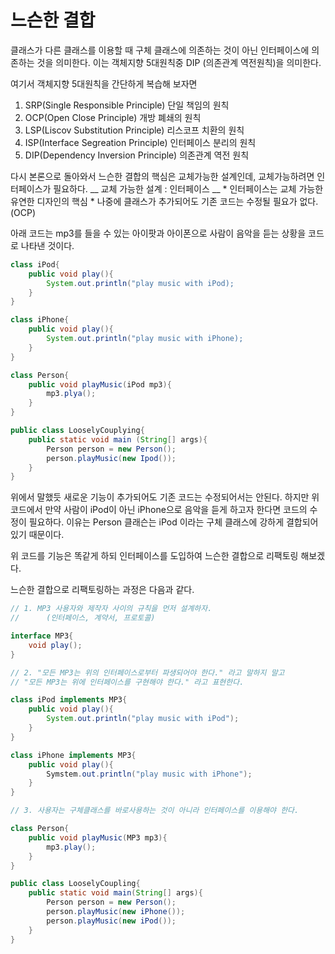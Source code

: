 # 느슨한 결합
클래스가 다른 클래스를 이용할 때 구체 클래스에 의존하는 것이 아닌 인터페이스에 의존하는 것을 의미한다.
이는 객체지향 5대원칙중 DIP (의존관계 역전원칙)을 의미한다.

여기서 객체지향 5대원칙을 간단하게 복습해 보자면
1) SRP(Single Responsible Principle) 단일 책임의 원칙
2) OCP(Open Close Principle) 개방 폐쇄의 원칙
3) LSP(Liscov Substitution Principle) 리스코프 치환의 원칙
4) ISP(Interface Segreation Principle) 인터페이스 분리의 원칙
5) DIP(Dependency Inversion Principle) 의존관계 역전 원칙

다시 본론으로 돌아와서
느슨한 결합의 핵심은 교체가능한 설계인데, 교체가능하려면 인터페이스가 필요하다.
__ 교체 가능한 설계 : 인터페이스 __
	* 인터페이스는 교체 가능한 유연한 디자인의 핵심
	* 나중에 클래스가 추가되어도 기존 코드는 수정될 필요가 없다. (OCP)

아래 코드는 mp3를 들을 수 있는 아이팟과 아이폰으로 사람이 음악을 듣는 상황을 코드로 나타낸 것이다.

``` java 
class iPod{
	public void play(){
		System.out.println("play music with iPod);
	}
}

class iPhone{
	public void play(){
		System.out.println("play music with iPhone);
	}
}

class Person{
	public void playMusic(iPod mp3){
		mp3.plya();
	}
}

public class LooselyCouplying{
	public static void main (String[] args){
		Person person = new Person();
		person.playMusic(new Ipod());
	}
}
```
위에서 말했듯 새로운 기능이 추가되어도 기존 코드는 수정되어서는 안된다.
하지만 위 코드에서 만약 사람이 iPod이 아닌 iPhone으로 음악을 듣게 하고자 한다면 코드의 수정이 필요하다. 
이유는 Person 클래슨는 iPod 이라는 구체 클래스에 강하게 결합되어 있기 때문이다.

위 코드를 기능은 똑같게 하되 인터페이스를 도입하여 느슨한 결합으로 리팩토링 해보겠다.

느슨한 결합으로 리팩토링하는 과정은 다음과 같다.

``` java
// 1. MP3 사용자와 제작자 사이의 규칙을 먼저 설계하자.
//  	(인터페이스, 계약서, 프로토콜)

interface MP3{
	void play();
}

// 2. "모든 MP3는 위의 인터페이스로부터 파생되어야 한다." 라고 말하지 말고 
// "모든 MP3는 위에 인터페이스를 구현해야 한다." 라고 표현한다.

class iPod implements MP3{
	public void play(){
		System.out.println("play music with iPod");
	}
}

class iPhone implements MP3{
	public void play(){
		Symstem.out.println("play music with iPhone");
	}
}

// 3. 사용자는 구체클래스를 바로사용하는 것이 아니라 인터페이스를 이용해야 한다.

class Person{
	public void playMusic(MP3 mp3){
		mp3.play();
	}
}

public class LooselyCoupling{
	public static void main(String[] args){
		Person person = new Person();
		person.playMusic(new iPhone());
		person.playMusic(new iPod());
	}
}
```

